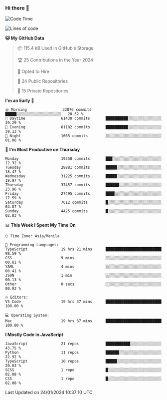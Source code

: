 ### Hi there 👋

<!--START_SECTION:waka-->
![Code Time](http://img.shields.io/badge/Code%20Time-545%20hrs%2032%20mins-blue)

![Lines of code](https://img.shields.io/badge/From%20Hello%20World%20I%27ve%20Written-62.7%20million%20lines%20of%20code-blue)

**🐱 My GitHub Data** 

> 📦 115.4 kB Used in GitHub's Storage 
 > 
> 🏆 25 Contributions in the Year 2024
 > 
> 💼 Opted to Hire
 > 
> 📜 24 Public Repositories 
 > 
> 🔑 15 Private Repositories 
 > 
**I'm an Early 🐤** 

```text
🌞 Morning                32076 commits       █████░░░░░░░░░░░░░░░░░░░░   20.52 % 
🌆 Daytime                61430 commits       ██████████░░░░░░░░░░░░░░░   39.29 % 
🌃 Evening                61182 commits       ██████████░░░░░░░░░░░░░░░   39.13 % 
🌙 Night                  1665 commits        ░░░░░░░░░░░░░░░░░░░░░░░░░   01.06 % 
```
📅 **I'm Most Productive on Thursday** 

```text
Monday                   19258 commits       ███░░░░░░░░░░░░░░░░░░░░░░   12.32 % 
Tuesday                  28881 commits       █████░░░░░░░░░░░░░░░░░░░░   18.47 % 
Wednesday                31225 commits       █████░░░░░░░░░░░░░░░░░░░░   19.97 % 
Thursday                 37457 commits       ██████░░░░░░░░░░░░░░░░░░░   23.96 % 
Friday                   27495 commits       ████░░░░░░░░░░░░░░░░░░░░░   17.59 % 
Saturday                 7612 commits        █░░░░░░░░░░░░░░░░░░░░░░░░   04.87 % 
Sunday                   4425 commits        █░░░░░░░░░░░░░░░░░░░░░░░░   02.83 % 
```


📊 **This Week I Spent My Time On** 

```text
🕑︎ Time Zone: Asia/Manila

💬 Programming Languages: 
TypeScript               19 hrs 21 mins      █████████████████████████   98.59 % 
CSS                      9 mins              ░░░░░░░░░░░░░░░░░░░░░░░░░   00.81 % 
YAML                     4 mins              ░░░░░░░░░░░░░░░░░░░░░░░░░   00.41 % 
JSON                     1 min               ░░░░░░░░░░░░░░░░░░░░░░░░░   00.13 % 
Other                    0 secs              ░░░░░░░░░░░░░░░░░░░░░░░░░   00.03 % 

🔥 Editors: 
VS Code                  19 hrs 37 mins      █████████████████████████   100.00 % 

💻 Operating System: 
Mac                      19 hrs 37 mins      █████████████████████████   100.00 % 
```

**I Mostly Code in JavaScript** 

```text
JavaScript               21 repos            ███████████░░░░░░░░░░░░░░   43.75 % 
Python                   11 repos            ██████░░░░░░░░░░░░░░░░░░░   22.92 % 
TypeScript               10 repos            █████░░░░░░░░░░░░░░░░░░░░   20.83 % 
SCSS                     1 repo              █░░░░░░░░░░░░░░░░░░░░░░░░   02.08 % 
CSS                      1 repo              █░░░░░░░░░░░░░░░░░░░░░░░░   02.08 % 
```




 Last Updated on 24/01/2024 10:37:10 UTC
<!--END_SECTION:waka-->
